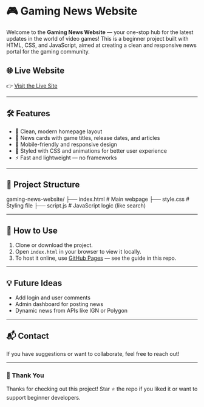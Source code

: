 # 🎮 Gaming News Website

Welcome to the **Gaming News Website** — your one-stop hub for the latest updates in the world of video games! This is a beginner project built with HTML, CSS, and JavaScript, aimed at creating a clean and responsive news portal for the gaming community.

## 🌐 Live Website

👉 [Visit the Live Site](https://opboiiii.github.io/Gaming-News-Website/)

---

## 🛠️ Features

- 🎯 Clean, modern homepage layout
- 📰 News cards with game titles, release dates, and articles
- 📱 Mobile-friendly and responsive design
- 🎨 Styled with CSS and animations for better user experience
- ⚡ Fast and lightweight — no frameworks

---

## 📁 Project Structure

gaming-news-website/
├── index.html # Main webpage
├── style.css # Styling file
├── script.js # JavaScript logic (like search)


---

## 🚀 How to Use

1. Clone or download the project.
2. Open `index.html` in your browser to view it locally.
3. To host it online, use [GitHub Pages](https://pages.github.com/) — see the guide in this repo.

---

## 💡 Future Ideas

- Add login and user comments
- Admin dashboard for posting news
- Dynamic news from APIs like IGN or Polygon

---

## 📬 Contact

If you have suggestions or want to collaborate, feel free to reach out!

---

### 💖 Thank You

Thanks for checking out this project! Star ⭐ the repo if you liked it or want to support beginner developers.


